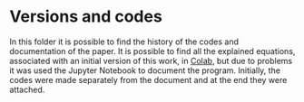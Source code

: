 # Versions and codes
In this folder it is possible to find the history of the codes and documentation of the paper. It is possible to find all the explained equations, associated with an initial version of this work, in [Colab](https://colab.research.google.com/drive/1wPIykUu6MUhz7HeYoesajYlYKoeVE_S4?usp=sharing), but due to problems it was used the Jupyter Notebook to document the program. Initially, the codes were made separately from the document and at the end they were attached.
